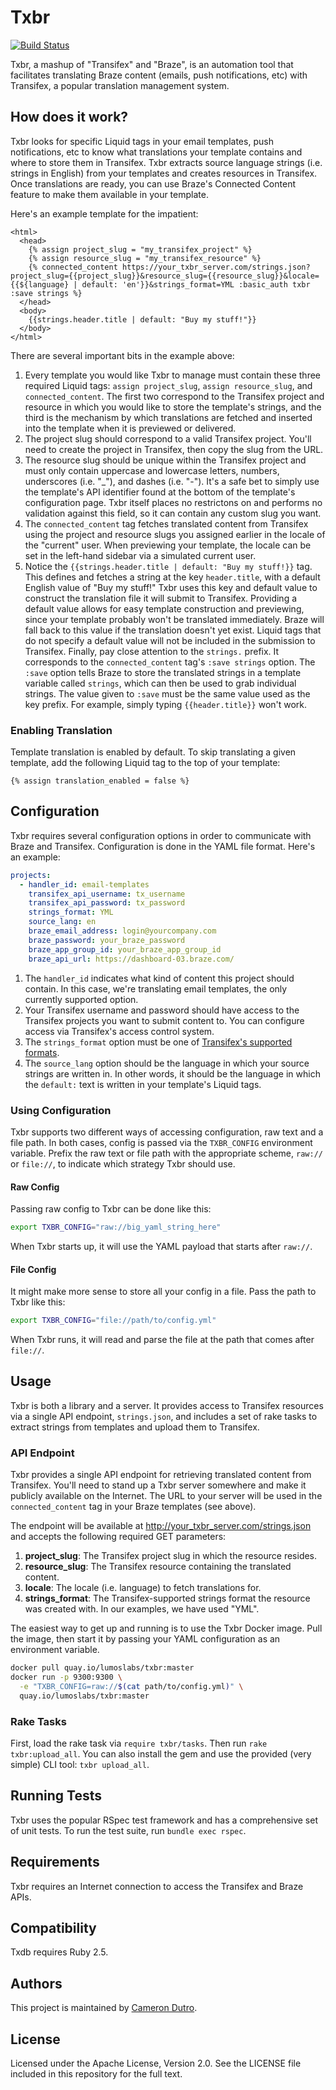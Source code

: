 Txbr
====

[![Build Status](https://travis-ci.org/lumoslabs/txbr.svg?branch=master)](https://travis-ci.org/lumoslabs/txbr)

Txbr, a mashup of "Transifex" and "Braze", is an automation tool that facilitates translating Braze content (emails, push notifications, etc) with Transifex, a popular translation management system.

How does it work?
---

Txbr looks for specific Liquid tags in your email templates, push notifications, etc to know what translations your template contains and where to store them in Transifex. Txbr extracts source language strings (i.e. strings in English) from your templates and creates resources in Transifex. Once translations are ready, you can use Braze's Connected Content feature to make them available in your template.

Here's an example template for the impatient:

```liquid
<html>
  <head>
    {% assign project_slug = "my_transifex_project" %}
    {% assign resource_slug = "my_transifex_resource" %}
    {% connected_content https://your_txbr_server.com/strings.json?project_slug={{project_slug}}&resource_slug={{resource_slug}}&locale={{${language} | default: 'en'}}&strings_format=YML :basic_auth txbr :save strings %}
  </head>
  <body>
    {{strings.header.title | default: "Buy my stuff!"}}
  </body>
</html>
```

There are several important bits in the example above:

1. Every template you would like Txbr to manage must contain these three required Liquid tags: `assign project_slug`, `assign resource_slug`, and `connected_content`. The first two correspond to the Transifex project and resource in which you would like to store the template's strings, and the third is the mechanism by which translations are fetched and inserted into the template when it is previewed or delivered.
2. The project slug should correspond to a valid Transifex project. You'll need to create the project in Transifex, then copy the slug from the URL.
3. The resource slug should be unique within the Transifex project and must only contain uppercase and lowercase letters, numbers, underscores (i.e. "_"), and dashes (i.e. "-"). It's a safe bet to simply use the template's API identifier found at the bottom of the template's configuration page. Txbr itself places no restrictons on and performs no validation against this field, so it can contain any custom slug you want.
4. The `connected_content` tag fetches translated content from Transifex using the project and resource slugs you assigned earlier in the locale of the "current" user. When previewing your template, the locale can be set in the left-hand sidebar via a simulated current user.
5. Notice the `{{strings.header.title | default: "Buy my stuff!}}` tag. This defines and fetches a string at the key `header.title`, with a default English value of "Buy my stuff!" Txbr uses this key and default value to construct the translation file it will submit to Transifex. Providing a default value allows for easy template construction and previewing, since your template probably won't be translated immediately. Braze will fall back to this value if the translation doesn't yet exist. Liquid tags that do not specify a default value will not be included in the submission to Transifex. Finally, pay close attention to the `strings.` prefix. It corresponds to the `connected_content` tag's `:save strings` option. The `:save` option tells Braze to store the translated strings in a template variable called `strings`, which can then be used to grab individual strings. The value given to `:save` must be the same value used as the key prefix. For example, simply typing `{{header.title}}` won't work.

### Enabling Translation

Template translation is enabled by default. To skip translating a given template, add the following Liquid tag to the top of your template:

```liquid
{% assign translation_enabled = false %}
```

Configuration
---

Txbr requires several configuration options in order to communicate with Braze and Transifex. Configuration is done in the YAML file format. Here's an example:

```yaml
projects:
  - handler_id: email-templates
    transifex_api_username: tx_username
    transifex_api_password: tx_password
    strings_format: YML
    source_lang: en
    braze_email_address: login@yourcompany.com
    braze_password: your_braze_password
    braze_app_group_id: your_braze_app_group_id
    braze_api_url: https://dashboard-03.braze.com/

```

1. The `handler_id` indicates what kind of content this project should contain. In this case, we're translating email templates, the only currently supported option.
2. Your Transifex username and password should have access to the Transifex projects you want to submit content to. You can configure access via Transifex's access control system.
3. The `strings_format` option must be one of [Transifex's supported formats](https://docs.transifex.com/formats/introduction).
4. The `source_lang` option should be the language in which your source strings are written in. In other words, it should be the language in which the `default:` text is written in your template's Liquid tags.

### Using Configuration

Txbr supports two different ways of accessing configuration, raw text and a file path. In both cases, config is passed via the `TXBR_CONFIG` environment variable. Prefix the raw text or file path with the appropriate scheme, `raw://` or `file://`, to indicate which strategy Txbr should use.

#### Raw Config

Passing raw config to Txbr can be done like this:

```bash
export TXBR_CONFIG="raw://big_yaml_string_here"
```

When Txbr starts up, it will use the YAML payload that starts after `raw://`.

#### File Config

It might make more sense to store all your config in a file. Pass the path to Txbr like this:

```bash
export TXBR_CONFIG="file://path/to/config.yml"
```

When Txbr runs, it will read and parse the file at the path that comes after `file://`.

Usage
---

Txbr is both a library and a server. It provides access to Transifex resources via a single API endpoint, `strings.json`, and includes a set of rake tasks to extract strings from templates and upload them to Transifex.

### API Endpoint

Txbr provides a single API endpoint for retrieving translated content from Transifex. You'll need to stand up a Txbr server somewhere and make it publicly available on the Internet. The URL to your server will be used in the `connected_content` tag in your Braze templates (see above).

The endpoint will be available at http://your_txbr_server.com/strings.json and accepts the following required GET parameters:

1. **project_slug**: The Transifex project slug in which the resource resides.
2. **resource_slug**: The Transifex resource containing the translated content.
3. **locale**: The locale (i.e. language) to fetch translations for.
4. **strings_format**: The Transifex-supported strings format the resource was created with. In our examples, we have used "YML".

The easiest way to get up and running is to use the Txbr Docker image. Pull the image, then start it by passing your YAML configuration as an environment variable.

```bash
docker pull quay.io/lumoslabs/txbr:master
docker run -p 9300:9300 \
  -e "TXBR_CONFIG=raw://$(cat path/to/config.yml)" \
  quay.io/lumoslabs/txbr:master
```

### Rake Tasks

First, load the rake task via `require txbr/tasks`. Then run `rake txbr:upload_all`. You can also install the gem and use the provided (very simple) CLI tool: `txbr upload_all`.

Running Tests
---

Txbr uses the popular RSpec test framework and has a comprehensive set of unit tests. To run the test suite, run `bundle exec rspec`.

Requirements
---

Txbr requires an Internet connection to access the Transifex and Braze APIs.

Compatibility
---

Txdb requires Ruby 2.5.

Authors
---

This project is maintained by [Cameron Dutro](https://github.com/camertron).

License
---

Licensed under the Apache License, Version 2.0. See the LICENSE file included in this repository for the full text.
